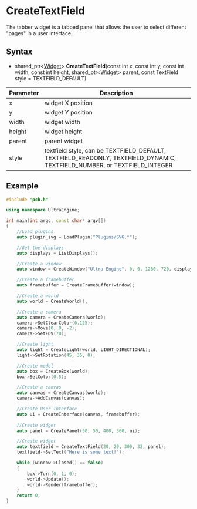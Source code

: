 # CreateTextField #

The tabber widget is a tabbed panel that allows the user to select different "pages" in a user interface.

## Syntax ##

- shared_ptr<[Widget](Widget.md)\> **CreateTextField**(const int x, const int y, const int width, const int height, shared_ptr<[Widget](Widget.md)\> parent, const TextField style = TEXTFIELD_DEFAULT)

| Parameter | Description |
| --- | --- |
| x | widget X position |
| y | widget Y position |
| width | widget width |
| height | widget height |
| parent | parent widget |
| style | textfield style, can be TEXTFIELD_DEFAULT, TEXTFIELD_READONLY, TEXTFIELD_DYNAMIC, TEXTFIELD_NUMBER, or TEXTFIELD_INTEGER |

## Example ##
```c++
#include "pch.h"

using namespace UltraEngine;

int main(int argc, const char* argv[])
{
    //Load plugins
    auto plugin_svg = LoadPlugin("Plugins/SVG.*");

    //Get the displays
    auto displays = ListDisplays();

    //Create a window
    auto window = CreateWindow("Ultra Engine", 0, 0, 1280, 720, displays[0]);

    //Create a framebuffer
    auto framebuffer = CreateFramebuffer(window);

    //Create a world
    auto world = CreateWorld();

    //Create a camera
    auto camera = CreateCamera(world);
    camera->SetClearColor(0.125);
    camera->Move(0, 0, -2);
    camera->SetFOV(70);

    //Create light
    auto light = CreateLight(world, LIGHT_DIRECTIONAL);
    light->SetRotation(45, 35, 0);

    //Create model
    auto box = CreateBox(world);
    box->SetColor(0.5);

    //Create a canvas
    auto canvas = CreateCanvas(world);
    camera->AddCanvas(canvas);

    //Create User Interface
    auto ui = CreateInterface(canvas, framebuffer);
    
    //Create widget
    auto panel = CreatePanel(50, 50, 400, 300, ui);

    //Create widget
    auto textfield = CreateTextField(20, 20, 300, 32, panel);
    textfield->SetText("Here is some text!");

    while (window->Closed() == false)
    {
        box->Turn(0, 1, 0);
        world->Update();
        world->Render(framebuffer);
    }
    return 0;
}
```
